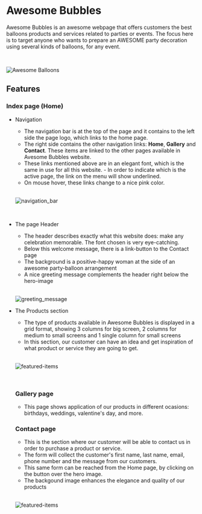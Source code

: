 # Awesome Bubbles

Awesome Bubbles is an awesome webpage that offers customers the best balloons products and services related to parties or events. The focus here is to target anyone who wants to prepare an AWESOME party decoration using several kinds of balloons, for any event.

<br>

![Awesome Balloons](https://thenriq.github.io/code-institute_project1/assets/images/screenshot_responsive.webp)

## Features

### Index page (Home)

- Navigation
    - The navigation bar is at the top of the page and it contains to the left side the page logo, which links to the home page.
    - The right side contains the other navigation links: **Home**, **Gallery** and **Contact**. These items are linked to the other pages available in Avesome Bubbles website.
    - These links mentioned above are in an elegant font, which is the same in use for all this website. - In order to indicate which is the active page, the link on the menu will show underlined.
    - On mouse hover, these links change to a nice pink color.

    <br>

    ![navigation_bar](https://thenriq.github.io/code-institute_project1/assets/images/navigation_bar.webp)

    <br>

- The page Header
    - The header describes exactly what this website does: make any celebration memorable. The font chosen is very eye-catching. 
    - Below this welcome message, there is a link-button to the Contact page
    - The background is a positive-happy woman at the side of an awesome party-balloon arrangement
    - A nice greeting message complements the header right below the hero-image

    <br>

    ![greeting_message](https://thenriq.github.io/code-institute_project1/assets/images/greeting-message.webp)

- The Products section
    - The type of products available in Awesome Bubbles is displayed in a grid format, showing 3 columns for big screen, 2 columns for medium to small screens and 1 single column for small screens
    - In this section, our customer can have an idea and get inspiration of what product or service they are going to get.

     <br>

    ![featured-items](https://thenriq.github.io/code-institute_project1/assets/images/featured_items.webp)

    <br>

    ### Gallery page
    - This page shows application of our products in different ocasions: birthdays, weddings, valentine's day, and more.

    ### Contact page
    - This is the section where our customer will be able to contact us in order to purchase a product or service.
    - The form will collect the customer's first name, last name, email, phone number and the message from our customers.
    - This same form can be reached from the Home page, by clicking on the button over the hero image.
    - The backgound image enhances the elegance and quality of our products

     <br>

    ![featured-items](https://thenriq.github.io/code-institute_project1/assets/images/contact-form.webp)